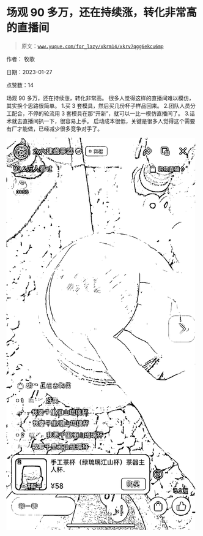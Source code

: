 # 场观 90 多万，还在持续涨，转化非常高的直播间

> 原文：[`www.yuque.com/for_lazy/xkrm14/xkrv7qgg6ekcu6mp`](https://www.yuque.com/for_lazy/xkrm14/xkrv7qgg6ekcu6mp)

作者： 牧歌 

日期：2023-01-27 

点赞数：14 

场观 90 多万，还在持续涨，转化非常高。 很多人觉得这样的直播间难以模仿，其实换个思路很简单。 1.买 3 套模具，然后买几份杯子样品回来。 2.团队人员分工配合，不停的轮流用 3 套模具在那“开新”，就可以一比一模仿直播间了。 3.话术就去直播间扒一下，很容易上手。 启动成本很低，关键是很多人觉得这个需要有厂才能做，已经减少很多竞争对手了。 

![](img/ba45f35fda53d3436428a41144b8b06b.png) 

